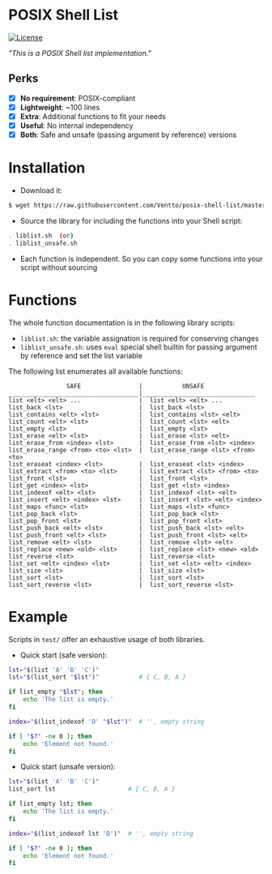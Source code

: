 POSIX Shell List
================

[![License](https://img.shields.io/badge/license-MIT-blue.svg?style=flat)](https://github.com/Ventto/posix-shell-list/blob/master/LICENSE)

*"This is a POSIX Shell list implementation."*

## Perks

* [x] **No requirement**: POSIX-compliant
* [x] **Lightweight**: ~100 lines
* [x] **Extra**: Additional functions to fit your needs
* [x] **Useful**: No internal independency
* [x] **Both**: Safe and unsafe (passing argument by reference) versions

# Installation

* Download it:

```bash
$ wget https://raw.githubusercontent.com/Ventto/posix-shell-list/master/liblist.sh
```

* Source the library for including the functions into your Shell script:

```bash
. liblist.sh  (or)
. liblist_unsafe.sh
```

* Each function is independent. So you can copy some functions into your
script without sourcing

# Functions

The whole function documentation is in the following library scripts:

* `liblist.sh`: the variable assignation is required for conserving changes
* `liblist_unsafe.sh`: uses `eval` special shell builtin for passing argument
   by reference and set the list variable

The following list enumerates all available functions:

```
                SAFE                |           UNSAFE
____________________________________|_______________________________
list <elt> <elt> ...                |  list <elt> <elt> ...
list_back <lst>                     |  list_back <lst>
list_contains <elt> <lst>           |  list_contains <lst> <elt>
list_count <elt> <lst>              |  list_count <lst> <elt>
list_empty <lst>                    |  list_empty <lst>
list_erase <elt> <lst>              |  list_erase <lst> <elt>
list_erase_from <index> <lst>       |  list_erase_from <lst> <index>
list_erase_range <from> <to> <lst>  |  list_erase_range <lst> <from> <to>
list_eraseat <index> <lst>          |  list_eraseat <lst> <index>
list_extract <from> <to> <lst>      |  list_extract <lst> <from> <to>
list_front <lst>                    |  list_front <lst>
list_get <index> <lst>              |  list_get <lst> <index>
list_indexof <elt> <lst>            |  list_indexof <lst> <elt>
list_insert <elt> <index> <lst>     |  list_insert <lst> <elt> <index>
list_maps <func> <lst>              |  list_maps <lst> <func>
list_pop_back <lst>                 |  list_pop_back <lst>
list_pop_front <lst>                |  list_pop_front <lst>
list_push_back <elt> <lst>          |  list_push_back <lst> <elt>
list_push_front <elt> <lst>         |  list_push_front <lst> <elt>
list_remove <elt> <lst>             |  list_remove <lst> <elt>
list_replace <new> <old> <lst>      |  list_replace <lst> <new> <old>
list_reverse <lst>                  |  list_reverse <lst>
list_set <elt> <index> <lst>        |  list_set <lst> <elt> <index>
list_size <lst>                     |  list_size <lst>
list_sort <lst>                     |  list_sort <lst>
list_sort_reverse <lst>             |  list_sort_reverse <lst>
```

# Example

Scripts in `test/` offer an exhaustive usage of both libraries.

* Quick start (safe version):

```bash
lst="$(list 'A' 'B' 'C')"
lst="$(list_sort "$lst")"           # { C, B, A }

if list_empty "$lst"; then
    echo 'The list is empty.'
fi

index="$(list_indexof 'D' "$lst")"  # '', empty string

if [ "$?" -ne 0 ]; then
    echo 'Element not found.'
fi
```

* Quick start (unsafe version):

```bash
lst="$(list 'A' 'B' 'C')"
list_sort lst                    # { C, B, A }

if list_empty lst; then
    echo 'The list is empty.'
fi

index="$(list_indexof lst 'D')"  # '', empty string

if [ "$?" -ne 0 ]; then
    echo 'Element not found.'
fi
```

